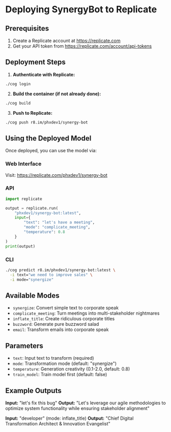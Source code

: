 # Deploying SynergyBot to Replicate

## Prerequisites

1. Create a Replicate account at https://replicate.com
2. Get your API token from https://replicate.com/account/api-tokens

## Deployment Steps

1. **Authenticate with Replicate:**
```bash
./cog login
```

2. **Build the container (if not already done):**
```bash
./cog build
```

3. **Push to Replicate:**
```bash
./cog push r8.im/phxdev1/synergy-bot
```

## Using the Deployed Model

Once deployed, you can use the model via:

### Web Interface
Visit: https://replicate.com/phxdev1/synergy-bot

### API
```python
import replicate

output = replicate.run(
    "phxdev1/synergy-bot:latest",
    input={
        "text": "let's have a meeting",
        "mode": "complicate_meeting",
        "temperature": 0.8
    }
)
print(output)
```

### CLI
```bash
./cog predict r8.im/phxdev1/synergy-bot:latest \
  -i text="we need to improve sales" \
  -i mode="synergize"
```

## Available Modes

- `synergize`: Convert simple text to corporate speak
- `complicate_meeting`: Turn meetings into multi-stakeholder nightmares
- `inflate_title`: Create ridiculous corporate titles
- `buzzword`: Generate pure buzzword salad
- `email`: Transform emails into corporate speak

## Parameters

- `text`: Input text to transform (required)
- `mode`: Transformation mode (default: "synergize")
- `temperature`: Generation creativity (0.1-2.0, default: 0.8)
- `train_model`: Train model first (default: false)

## Example Outputs

**Input:** "let's fix this bug"
**Output:** "Let's leverage our agile methodologies to optimize system functionality while ensuring stakeholder alignment"

**Input:** "developer" (mode: inflate_title)
**Output:** "Chief Digital Transformation Architect & Innovation Evangelist"